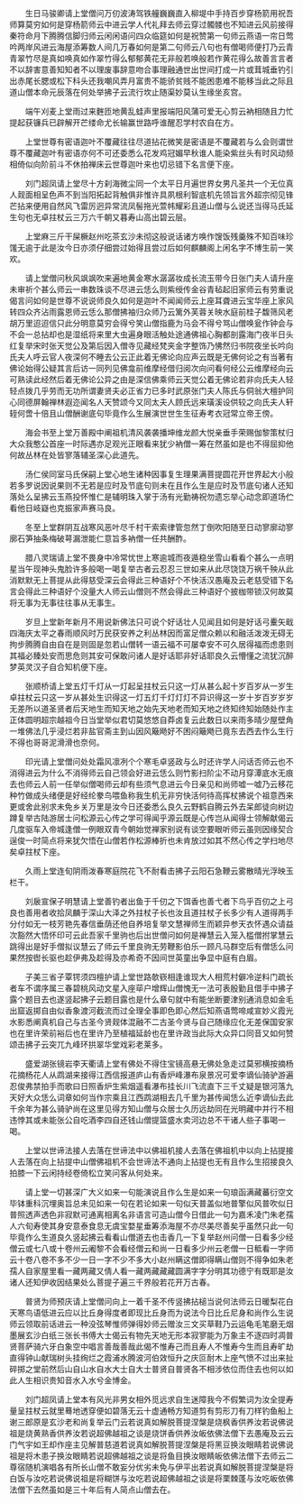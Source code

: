 <!-- { "loadSidebar": true } -->
　　生日马骏卿请上堂僧问万仞波涛驾铁艟巍巍直入柳堤中手持百步穿杨箭用祝吾师算莫穷如何是穿杨箭师云中进云学人代礼拜去师云穿过髑髅也不知进云风前接得秦符命月下腾腾信脚归师云闲闲语问四众临筵如何是祝赞第一句师云燕语一帘日莺吟两岸风进云海屋添筹数人间几万春如何是第二句师云八句也有僧喝师便打乃云青青翠竹尽是真如唤真如作翠竹得么郁郁黄花无非般若唤般若作黄花得么故善言言者不以辞害意善知知者不以理废事辞意吻合事理融通世出世间打成一片或茸城垂钓引出赤尾长腮或松下科头还我嘲风弄月富贵不能骄贫贱不能困患难不能移当此之际且道山僧本命元辰落在何处举拂子云流行坎止随渠妙莫认生缘坐亥宫。

　　端午刈麦上堂雨过来麰匝地黄乱蛙声里报端阳风蒲可爱无心剪云衲相随且力忙提起获镰兵已辟解开芒缕命尤长输赢世路呼谁醒忍学村农自在方。

　　上堂世尊有密语迦叶不覆藏往往尽道拈花微笑是密语是不覆藏若与么会则谓世尊不覆藏迦叶有密语亦何不可还委悉么花发鸡冠媚早秋谁人能染紫丝头有时风动频相倚似向阶前斗不休拍禅床云世尊迦叶来也切忌错下名言便下座。

　　刘门超凤请上堂尽十方刹海微尘同一个太平日月遍世界女男凡圣共一个无位真人觌面相呈色声不到当阳拓起背触俱非惟许具夙根利智底机先领旨言外超宗彻见锋芒拈来便用自然风飞雷厉迥异常流凤髻拖光萱帏耀彩且道山僧与么说还当得马氏延生句也无卓拄杖云三万六千朝又暮寿山高出碧云层。

　　上堂麻三斤干屎橛赵州吃茶玄沙未彻这般说话诸方唤作馊饭残羹殊不知百味珍馐无逾于此是汝今日亦须仔细尝过始得且尝过后如何麒麟阁上闲名字不博生前一笑欢。

　　请上堂僧问秋风飒飒吹来遍地黄金寒水潺潺妆成长流玉带今日张门夫人请升座未审祈个甚么师云一串数珠谈不尽进云恁么则紫绶传金谷青毡起旧家师云有劳重说偈言问如何是世尊不说说师良久如何是迦叶不闻闻师云上座耳聋进云宝华座上家风转四众齐沾雨露恩师云恁么那僧拂袖归众师乃云篱外芙蓉关映水庭前桂子馥筛风老胡万里迢迢信只此分明意莫穷会得兮笑山僧指鹿为马会不得兮骂山僧唤瓮作钟会与不会一总拈却也是湿纸将来里大虫遍身眼活触处途通佛祖心胸都剖露海门夜半日头红复举宋时张天觉公及第后因入僧寺见藏经梵夹金字整饰乃怫然归书院夜坐长吟向氏夫人呼云官人夜深何不睡去公云正此着无佛论向应声云既是无佛何论之有当著有佛论始得公疑其言后访一同列见佛龛前维摩经借归阅次向问看何经公云维摩经向云可熟读此经然后着无佛论公异之由是深信佛乘师云天觉公着无佛论若非向氏夫人轻轻点拨几乎劳而无功所谓妻贤夫必正省力已多时武原张门夫人陈氏与侗翁大檀护同心同德屏翰禅林遐迩闻名人天赞颂今又同太夫人顾氏远来璜溪设供较之向氏夫人轩轾何啻十倍且山僧酬谢底句毕竟作么生展演世世生生征寿考衣冠常立帝王傍。

　　海会书至上堂万善殿中阐祖机清风袭袭播坤维龙颜大悦亲垂手荣赐伽黎策杖归大众我憨公首座一时际遇亦足观光正眼看来犹少衲僧一筹在然虽如是也不得屈抑他何故丛林在处皆寥落辅圣深心此道先。

　　汤仁侯同室马氏保嗣上堂心地生诸种因事复生理果满菩提圆花开世界起大小般若多罗说因说果则不无若是应时及节底句则未在且作么生是应时及节底句诸人还知落处么呈拂云玉燕投怀惟仁是辅明珠入掌于汤有光勤祷祝勿遗忘举心动念即道场伫看他日岐嶷也克振家声赛马良。

　　冬至上堂群阴互战寒风恶叶尽千村干索索律管忽然丁倒吹阳随至日动寥廓动寥廓石笋抽条梅破萼漏泄能仁意旨多衲僧一任共酬酢。

　　腊八灵瑞请上堂不畏身中冷常忧世上寒逾城而夜遁稳坐雪山看看个甚么一点明星当午现神头鬼脸许多般喝一喝复举古者云忍忍三世如来从此尽饶饶万祸千殃从此消默默无上菩提从此得慈受深云会得此三种语好个不快活汉愚庵及云老慈受错下名言会得此三种语好个没量大人师云山僧则不然会得此三种语好个披枷带锁汉何故莫将无事为无事往往事从无事生。

　　岁旦上堂新年新月不用说新佛法只可说个好话壮人见闻且如何是好话弓櫜矢戢四海庆太平之春雨顺风时万民获安养之利丛林因而富足僧众赖以和融活泼泼无碍无拘步腾腾自由自在是则固是忽若山僧转一语云福不可屡幸安不可久居得福而虑患则其福必臻处安而思危则其安可保敢问诸人是好话耶非好话耶良久云懵懂之流犹沉醉梦英灵汉子自合知机便下座。

　　张顺桥请上堂五灯千灯从一灯起呈拄杖云只这一灯从甚么起十岁百岁从一岁生卓拄杖云只这一岁从甚处生识得这一灯五灯千灯灯灯不异识得这一岁十岁百岁岁岁无差所以道圣贤者后天地生而知天地之始先天地老而知天地之终知终知始随处作主正体圆明超宗越祖今日当堂举似君切莫悠悠自莽卤复云此数日以来雨多晴少屋壁角一堆佛法几乎浸烂若非盐官斋主到山因风簸飏好不困闷簸飏已竟东去西去作么生行不得也哥哥泥滑滑也奈何。

　　印光请上堂僧问处处霜风凛冽个个寒毛卓竖政与么时还许学人问话否师云也不消得进云为什么不消得师云自己领会好进云恁么则竹影扫阶尘不动月穿潭底水无痕去也师云人前一任举似僧喝师云却有些须气息进云今日亲见和尚师嘘一嘘乃云移花种竹做成头绪便是好经纶豢鸟喂鱼称我生机无非穷快活何待高挥杖拂说个祖意西来更或舍此别求未免乡关万里是汝今日还委悉么良久云野鹤自腾云外去呆郎徒向树边蹲复举古陆游居士问松源云心传之学可得闻乎源云既是心传岂从闻得士领解献偈云几度驱车入帝城逢僧一例眼双青今朝始觉禅家别说有谈空要眼听师云虽则因缘契合逞俊一时简点将来犹欠悟在山僧若作松源棒折也未肯放过如其不然心传之学扫地尽矣卓拄杖下座。

　　久雨上堂连旬阴雨泼春寒庭院花飞不耐看击拂子云阳石急鞭云雾散晴光浮映玉栏干。

　　刘扆宣保子明慧请上堂善钓者出鱼于千仞之下饵香也善弋者下鸟乎百仞之上弓良也善用者收拾凤麟于深山大泽之外拄杖子长也汝且道拄杖子长多少有人道得两手分付如无一枝芳艳先春信垂荫还他自养培复举文慧禅师生而颖异参天衣怀遇众请益次豁然大悟怀印可云此吾家千里驹也后出世僧问如何是禅慧云入笼入槛僧拊掌慧云跳得出是好手僧拟议慧云了师云千里良驹无劳鞭影伯乐一顾凡马群空后有僧恁么问果然按辔长驱也趁伊弗及趁得及亦希奇不因间世英童出争显中庭有白眉。

　　子美三省子覃锷须四檀护请上堂世路欹嵚相逢谁现大人相荒村僻冷逆料门疏长者车不谓序属三春碧桃风动文星入座荜户增辉山僧愧无一法可表殷勤且借手中拂子露个题目去也遂竖起拂子云题目露也是什么章句就中有能坐断要津别通消息如金毛出窟返掷自由似香象渡河截流而过全理全事即色即心然后知燕语莺啼咸宣妙义霞光水影悉阐真机自己与古圣今贤觌体混融不二古圣今贤与自己随缘应化无差保国安家也在里许荣前裕后也在里许乃至植福延龄也在里许政当此际大众异口同音又如何赞颂击拂子云突兀九峰环拱翠华堂戏彩老莱多。

　　盛爱湖张镜岩李天衢请上堂有佛处不得住宝镜高悬无佛处急走过莫邪横按摘杨花摘杨花人从鹉湖来接得江西信报道庐山有香炉峰瀑布泉景况可爱李谪仙骑驴游遍忍俊弗禁拍手而歌曰日照香炉生紫烟遥看瀑布挂长川飞流直下三千丈疑是银河落九天好大众恁么词章如何当作宗乘且江西鹉湖相去几千里为甚传闻恁么近李谪仙去此千余年为甚么骑驴尚在这里见得方知山僧与众居士久历远劫同在光明藏中并行不相违悖其或未能张公自吃酒李四自还钱山僧提篮盛水卖河边总不干诸人些子事喝一喝。

　　上堂以世谛法接人去落在世谛法中以佛祖机接人去落在佛祖机中以向上拈提接人去落在向上拈提中山僧佛祖机不会世谛法不通向上拈提也无有且作么生招接良久拍膝一下云闲持经卷倚松立笑问客从何处来。

　　请上堂一切甚深广大义如来一句能演说且作么生是如来一句琅函满藏蕃衍空文毕钵重科沉埋奥旨总未见如来一句在若论如来一句似天普盖似地普擎似风普吹似日普照透声透色非寂默可通离相离名非语言可造山僧今日借此一句为嘉禾凌门朱老孺人六旬寿使其身安意泰食息无虞宝婺星垂筹添海屋不亦尽美尽善矣乎虽然只此一句毕竟作么生道良久竖起拂云看看山僧道去也击香几一下复举赵州问僧一日看多少经僧云或七八或十卷州云阇黎不会看经僧云和尚一日看多少州云老僧一日秪看一字师云十卷八卷不多不少一日一字不少不多大小赵州瞒这僧即得瞒山僧则不得争如朱老孺人自家屋里看一藏两藏又倩人看一藏两藏藏藏圆满字字分明其功德宁有既耶是汝诸人还知伊收因结果处么菩提子遍三千界般若花开万古春。

　　普贤为师预庆请上堂僧问向上一着千圣不传竖拂拈槌当说何法师云日暖梨花白天寒鸟语低进云应以比丘身得度者即现比丘身而为说法今日比丘尼身和尚作么生说师云领取前话进云一种没弦琴惟师弹得妙师云赠汝三文买草鞋乃云运龟毛笔磨无烟墨展玄沙白纸三张长书傅大士偈云有物先天地无形本寂寥能为万象主不逐四时凋普贤菩萨骑六牙白象空中唱言善哉善哉此偈不惟寿己而且寿人不惟寿今生而且寿旷劫直得钟山献瑞树头挂绚烂之霞浦水腾波河伯效恒升之庆叵耐木上座气愤不过出来扯碎掷之堂前然后山自山水自水大士自大士普贤自普贤各不相涉依位而住去也何以如此人生相识贵知音水入水兮金博金。

　　刘门超凤请上堂本有风光非男女相外觅远求自生迷障我今不假繁词为汝全提寿量呈拄杖云就里蓦地透穿便如碧落无云十虚通畅方知道剪有剪形刀有刀样钓鱼船上谢三郎原是玄沙老和尚复举云门云若说真如解脱菩提涅槃是烧枫香供养汝若说佛说祖是烧黄熟香供养汝若说超佛越祖之谈是烧饼香供养汝皈依佛法僧下去愚庵及云云门气宇如王却作座主见解普慈道若说真如解脱菩提涅槃是将黑豆换汝眼睛若说佛说祖是将木患子换汝眼睛若说超佛越祖之谈是将鱼目换汝眼睛皈依佛法僧下去师云二尊宿随机演唱各有所长山僧不敢妄分优劣未免与伊平出若说真如解脱菩提涅槃是将白饭与汝吃若说佛说祖是将糊饼与汝吃若说超佛越祖之谈是将栗棘蓬与汝吃皈依佛法僧下去然虽如是三十年后有人简点山僧去在。

